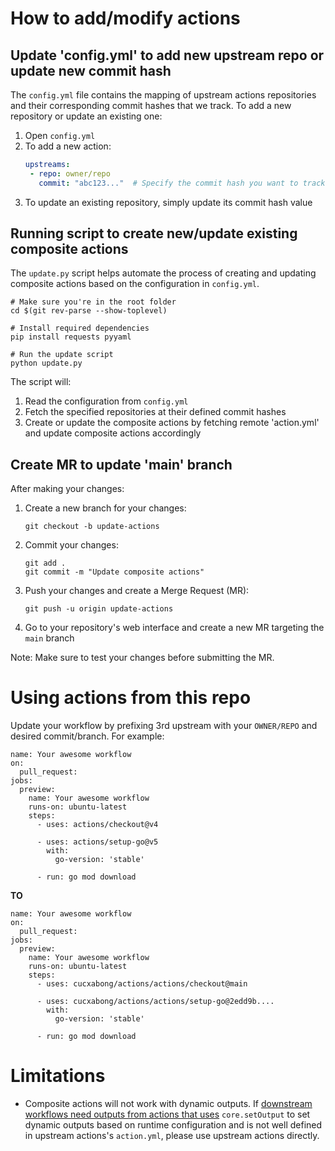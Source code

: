 # How to add/modify actions
## Update 'config.yml' to add new upstream repo or update new commit hash

The `config.yml` file contains the mapping of upstream actions repositories and their corresponding commit hashes that we track. To add a new repository or update an existing one:

1. Open `config.yml`
2. To add a new action:
   ```yaml
   upstreams:
    - repo: owner/repo
      commit: "abc123..."  # Specify the commit hash you want to track
   ```
3. To update an existing repository, simply update its commit hash value


## Running script to create new/update existing composite actions

The `update.py` script helps automate the process of creating and updating composite actions based on the configuration in `config.yml`.

```shell
# Make sure you're in the root folder
cd $(git rev-parse --show-toplevel)

# Install required dependencies
pip install requests pyyaml

# Run the update script
python update.py
```

The script will:
1. Read the configuration from `config.yml`
2. Fetch the specified repositories at their defined commit hashes
3. Create or update the composite actions by fetching remote 'action.yml' and update composite actions accordingly


## Create MR to update 'main' branch

After making your changes:

1. Create a new branch for your changes:
   ```shell
   git checkout -b update-actions
   ```

2. Commit your changes:
   ```shell
   git add .
   git commit -m "Update composite actions"
   ```

3. Push your changes and create a Merge Request (MR):
   ```shell
   git push -u origin update-actions
   ```

4. Go to your repository's web interface and create a new MR targeting the `main` branch

Note: Make sure to test your changes before submitting the MR.


# Using actions from this repo

Update your workflow by prefixing 3rd upstream with your `OWNER/REPO` and desired commit/branch. For example:
```shell
name: Your awesome workflow
on:
  pull_request:
jobs:
  preview:
    name: Your awesome workflow
    runs-on: ubuntu-latest
    steps:
      - uses: actions/checkout@v4

      - uses: actions/setup-go@v5
        with:
          go-version: 'stable'

      - run: go mod download
```

**TO**
```shell
name: Your awesome workflow
on:
  pull_request:
jobs:
  preview:
    name: Your awesome workflow
    runs-on: ubuntu-latest
    steps:
      - uses: cucxabong/actions/actions/checkout@main

      - uses: cucxabong/actions/actions/setup-go@2edd9b....
        with:
          go-version: 'stable'

      - run: go mod download
```

# Limitations

* Composite actions will not work with dynamic outputs. If [downstream workflows need outputs from actions that uses](https://github.com/orgs/community/discussions/10529) `core.setOutput` to set dynamic outputs based on runtime configuration and is not well defined in upstream actions's `action.yml`, please use upstream actions directly.
